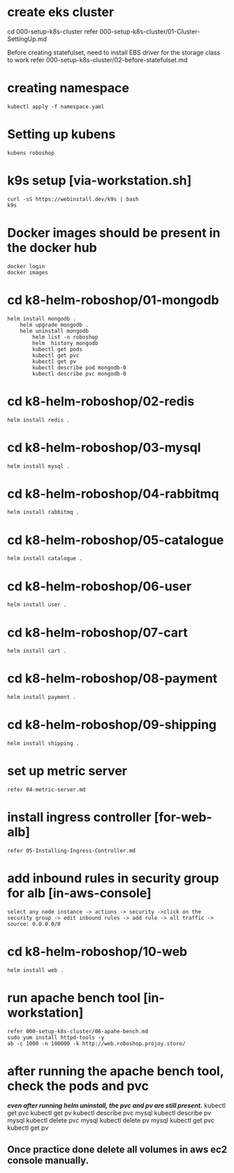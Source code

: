  
# create eks cluster
 cd 000-setup-k8s-cluster 
    refer 000-setup-k8s-cluster/01-Cluster-SettingUp.md

Before creating statefulset, 
    need to install EBS driver for the storage class to work
    refer 000-setup-k8s-cluster/02-before-statefulset.md
    
# creating namespace
    kubectl apply -f namespace.yaml

# Setting up kubens
    kubens roboshop

# k9s setup [via-workstation.sh]
    curl -sS https://webinstall.dev/k9s | bash
    k9s

# Docker images should be present in the docker hub
    docker login
    docker images

# cd k8-helm-roboshop/01-mongodb
    helm install mongodb . 
        helm upgrade mongodb .
        helm uninstall mongodb
            helm list -n roboshop
            helm  history mongodb
            kubectl get pods
            kubectl get pvc
            kubectl get pv
            kubectl describe pod mongodb-0
            kubectl describe pvc mongodb-0

# cd k8-helm-roboshop/02-redis
    helm install redis .

# cd k8-helm-roboshop/03-mysql
    helm install mysql .

# cd k8-helm-roboshop/04-rabbitmq
    helm install rabbitmq .

# cd k8-helm-roboshop/05-catalogue
    helm install catalogue .

# cd k8-helm-roboshop/06-user
    helm install user .

# cd k8-helm-roboshop/07-cart
    helm install cart .

# cd k8-helm-roboshop/08-payment
    helm install payment .

# cd k8-helm-roboshop/09-shipping
    helm install shipping .

# set up metric server
    refer 04-metric-server.md
    
# install ingress controller [for-web-alb]
    refer 05-Installing-Ingress-Controller.md
        
# add inbound rules in security group for alb [in-aws-console]
    select any node instance -> actions -> security ->click on the security group -> edit inbound rules -> add rule -> all traffic -> source: 0.0.0.0/0

# cd k8-helm-roboshop/10-web
    helm install web .

# run apache bench tool [in-workstation]
    refer 000-setup-k8s-cluster/06-apahe-bench.md
    sudo yum install httpd-tools -y
    ab -c 1000 -n 100000 -k http://web.roboshop.projoy.store/

# after running the apache bench tool, check the pods and pvc


***even after running helm uninstall, the pvc and pv are still present.*** 
    kubectl get pvc
    kubectl get pv
    kubectl describe pvc mysql
    kubectl describe pv mysql
    kubectl delete pvc mysql
    kubectl delete pv mysql
    kubectl get pvc
    kubectl get pv

## Once practice done delete all volumes in aws ec2 console manually.